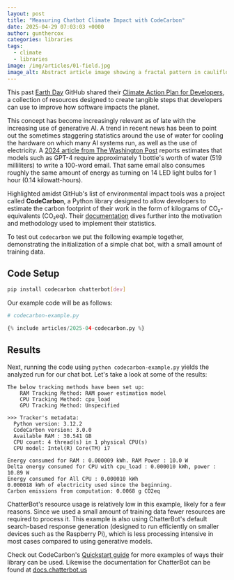 ```yaml
---
layout: post
title: "Measuring Chatbot Climate Impact with CodeCarbon"
date: 2025-04-29 07:03:03 +0000
author: gunthercox
categories: libraries
tags:
  - climate
  - libraries
image: /img/articles/01-field.jpg
image_alt: Abstract article image showing a fractal pattern in cauliflower
---
```


This past [Earth Day](https://en.wikipedia.org/wiki/Earth_Day) GitHub shared their [Climate Action Plan for Developers](https://github.com/social-impact/focus-areas/environmental-sustainability/climate-action-plan-for-developers), a collection of resources designed to create tangible steps that developers can use to improve how software impacts the planet.

This concept has become increasingly relevant as of late with the increasing use of generative AI. A trend in recent news has been to point out the sometimes staggering statistics around the use of water for cooling the hardware on which many AI systems run, as well as the use of electricity. A <a href="https://www.washingtonpost.com/technology/2024/09/18/energy-ai-use-electricity-water-data-centers/">2024 article from The Washington Post</a> reports estimates that models such as GPT-4 require approximately 1 bottle's worth of water (519 milliliters) to write a 100-word email. That same email also consumes roughly the same amount of energy as turning on 14 LED light bulbs for 1 hour (0.14 kilowatt-hours).

Highlighted amidst GitHub's list of environmental impact tools was a project called **CodeCarbon**, a Python library designed to allow developers to estimate the carbon footprint of their work in the form of kilograms of CO₂-equivalents (CO₂eq). Their [documentation](https://mlco2.github.io/codecarbon/motivation.html) dives further into the motivation and methodology used to implement their statistics.

To test out `codecarbon` we put the following example together, demonstrating the initialization of a simple chat bot, with a small amount of training data.

## Code Setup

```bash
pip install codecarbon chatterbot[dev]
```

Our example code will be as follows:

```python
# codecarbon-example.py

{% include articles/2025-04-codecarbon.py %}
```

## Results

Next, running the code using `python codecarbon-example.py` yields the analyzed run for our chat bot. Let's take a look at some of the results:

```
The below tracking methods have been set up:
    RAM Tracking Method: RAM power estimation model
    CPU Tracking Method: cpu_load
    GPU Tracking Method: Unspecified

>>> Tracker's metadata:
  Python version: 3.12.2
  CodeCarbon version: 3.0.0
  Available RAM : 30.541 GB
  CPU count: 4 thread(s) in 1 physical CPU(s)
  CPU model: Intel(R) Core(TM) i7

Energy consumed for RAM : 0.000009 kWh. RAM Power : 10.0 W
Delta energy consumed for CPU with cpu_load : 0.000010 kWh, power : 10.89 W
Energy consumed for All CPU : 0.000010 kWh
0.000018 kWh of electricity used since the beginning.
Carbon emissions from computation: 0.0068 g CO2eq
```

ChatterBot's resource usage is relatively low in this example, likely for a few reasons. Since we used a small amount of training data fewer resources are required to process it. This example is also using ChatterBot's default search-based response generation (designed to run efficiently on smaller devices such as the Raspberry Pi), which is less processing intensive in most cases compared to using generative models.

Check out CodeCarbon's [Quickstart guide](https://mlco2.github.io/codecarbon/usage.html) for more examples of ways their library can be used. Likewise the documentation for ChatterBot can be found at [docs.chatterbot.us](https://docs.chatterbot.us/)
